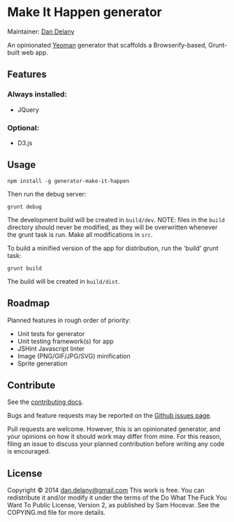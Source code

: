 # Make It Happen generator

Maintainer: [Dan Delany](http://github.com/dandelany)

An opinionated [Yeoman](http://yeoman.io) generator that scaffolds a Browserify-based, Grunt-built web app.

## Features

### Always installed:
* JQuery

### Optional:
* D3.js

## Usage

```
npm install -g generator-make-it-happen
```

Then run the debug server:

```
grunt debug
```

The development build will be created in `build/dev`. NOTE: files in the `build` directory should never be modified, 
as they will be overwritten whenever the grunt task is run. Make all modifications in `src`.

To build a minified version of the app for distribution, run the 'build' grunt task:

```
grunt build
```

The build will be created in `build/dist`.

## Roadmap

Planned features in rough order of priority:

* Unit tests for generator
* Unit testing framework(s) for app
* JSHint Javascript linter
* Image (PNG/GIF/JPG/SVG) minification
* Sprite generation

## Contribute

See the [contributing docs](https://github.com/yeoman/yeoman/blob/master/contributing.md).

Bugs and feature requests may be reported on the
[Github issues page](https://github.com/dandelany/generator-make-it-happen/issues).

Pull requests are welcome. However, this is an opinionated generator, and your opinions on how it should work
may differ from mine. For this reason, filing an issue to discuss your planned contribution before writing any 
code is encouraged.

## License

Copyright © 2014 <dan.delany@gmail.com>
This work is free. You can redistribute it and/or modify it under the
terms of the Do What The Fuck You Want To Public License, Version 2,
as published by Sam Hocevar. See the COPYING.md file for more details.
